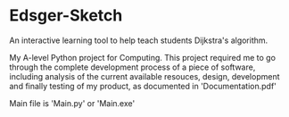 # Edsger-Sketch
An interactive learning tool to help teach students Dijkstra's algorithm.

My A-level Python project for Computing. This project required me to go through the complete development process of a piece of software, including analysis of the current available resouces, design, development and finally testing of my product, as documented in 'Documentation.pdf'

Main file is 'Main.py' or 'Main.exe'
